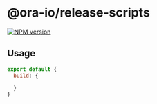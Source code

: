 # @ora-io/release-scripts

[![NPM version](https://img.shields.io/npm/v/@ora-io/release-scripts?color=a1b858&label=)](https://www.npmjs.com/package/@ora-io/release-scripts)

## Usage 

```js
export default {
  build: {

  }
}
```

